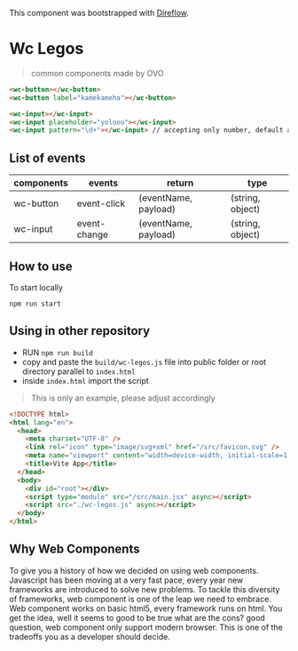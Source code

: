 This component was bootstrapped with [Direflow](https://direflow.io).

# Wc Legos
> common components made by OVO

```html
<wc-button></wc-button>
<wc-button label="kamekameha"></wc-button>

<wc-input></wc-input>
<wc-input placeholder="yolooo"></wc-input>
<wc-input pattern="\d+"></wc-input> // accepting only number, default accepts only string
```

## List of events

| components | events | return | type |
| - | - | - | - |
| wc-button | event-click | (eventName, payload) | (string, object) |
| wc-input | event-change | (eventName, payload) | (string, object) |

## How to use
To start locally
```
npm run start
```

## Using in other repository
- RUN `npm run build`
- copy and paste the `build/wc-legos.js` file into public folder or root directory parallel to `index.html`
- inside `index.html` import the script

> This is only an example, please adjust accordingly
```html
<!DOCTYPE html>
<html lang="en">
  <head>
    <meta charset="UTF-8" />
    <link rel="icon" type="image/svg+xml" href="/src/favicon.svg" />
    <meta name="viewport" content="width=device-width, initial-scale=1.0" />
    <title>Vite App</title>
  </head>
  <body>
    <div id="root"></div>
    <script type="module" src="/src/main.jsx" async></script>
    <script src="./wc-legos.js" async></script>
  </body>
</html>
```

## Why Web Components
To give you a history of how we decided on using web components.
Javascript has been moving at a very fast pace, every year new frameworks are introduced to solve new problems. To tackle this diversity of frameworks, web component is one of the leap we need to embrace. Web component works on basic html5, every framework runs on html. You get the idea, well it seems to good to be true what are the cons? good question, web component only support modern browser. This is one of the tradeoffs you as a developer should decide.